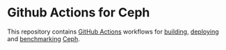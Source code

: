 # Github Actions for Ceph

This repository contains [GitHub Actions][gha] workflows for 
[building](./workflows/dev), [deploying](./workflows/deploy) and 
[benchmarking](.workflows/bench) [Ceph][ceph].

[gha]: https://developer.github.com/actions/managing-workflows/workflow-configuration-options/#example-workflow
[ceph]: https://ceph.com
